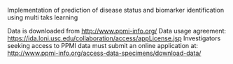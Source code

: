 Implementation of prediction of disease status and biomarker identification using multi taks learning


Data is downloaded from http://www.ppmi-info.org/
Data usage agreement: https://ida.loni.usc.edu/collaboration/access/appLicense.jsp
Investigators seeking access to PPMI data must submit an online application at: http://www.ppmi-info.org/access-data-specimens/download-data/
